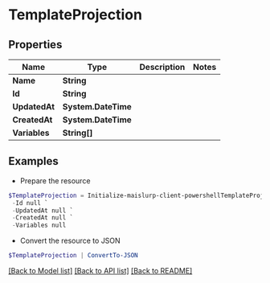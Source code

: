 # TemplateProjection
## Properties

Name | Type | Description | Notes
------------ | ------------- | ------------- | -------------
**Name** | **String** |  | 
**Id** | **String** |  | 
**UpdatedAt** | **System.DateTime** |  | 
**CreatedAt** | **System.DateTime** |  | 
**Variables** | **String[]** |  | 

## Examples

- Prepare the resource
```powershell
$TemplateProjection = Initialize-maislurp-client-powershellTemplateProjection  -Name null `
 -Id null `
 -UpdatedAt null `
 -CreatedAt null `
 -Variables null
```

- Convert the resource to JSON
```powershell
$TemplateProjection | ConvertTo-JSON
```

[[Back to Model list]](../README#documentation-for-models) [[Back to API list]](../README#documentation-for-api-endpoints) [[Back to README]](../README)

